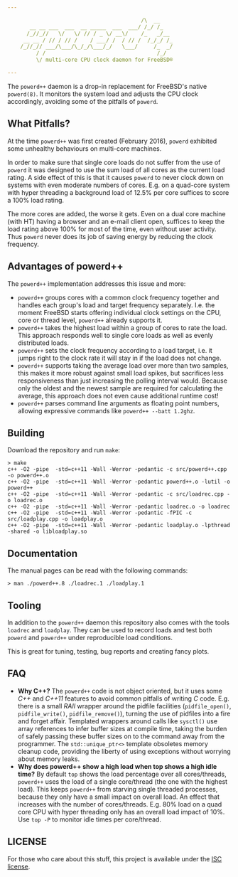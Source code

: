 ```yaml
---

	                                      /\  __
	   __ __ ___  ___  __ _____  ___  ___/ /_/ /_
	  /_//_//   \/   \/ // / _ \/ __\/    /_   _/__
	 __ __ / // / // /    / ___/ /  / // /  /_/_/ /_
	/_//_// ___/\___/\_/_/\___/_/   \___/     /_  _/
	     / /                                   /_/
	     \/ multi-core CPU clock daemon for FreeBSD®

---
```


The `powerd++` daemon is a drop-in replacement for FreeBSD's native
`powerd(8)`. It monitors the system load and adjusts the CPU clock
accordingly, avoiding some of the pitfalls of `powerd`.

What Pitfalls?
--------------

At the time `powerd++` was first created (February 2016), `powerd`
exhibited some unhealthy behaviours on multi-core machines.

In order to make sure that single core loads do not suffer from the
use of `powerd` it was designed to use the sum load of all cores
as the current load rating. A side effect of this is that it causes
`powerd` to never clock down on systems with even moderate numbers
of cores. E.g. on a quad-core system with hyper threading a background
load of 12.5% per core suffices to score a 100% load rating.

The more cores are added, the worse it gets. Even on a dual core
machine (with HT) having a browser and an e-mail client open, suffices
to keep the load rating above 100% for most of the time, even without
user activity. Thus `powerd` never does its job of saving energy
by reducing the clock frequency.

Advantages of powerd++
----------------------

The `powerd++` implementation addresses this issue and more:

- `powerd++` groups cores with a common clock frequency together and
  handles each group's load and target frequency separately. I.e. the
  moment FreeBSD starts offering individual clock settings on the
  CPU, core or thread level, `powerd++` already supports it.
- `powerd++` takes the highest load within a group of cores to rate
  the load. This approach responds well to single core loads as well
  as evenly distributed loads.
- `powerd++` sets the clock frequency according to a load target, i.e.
  it jumps right to the clock rate it will stay in if the load does
  not change.
- `powerd++` supports taking the average load over more than two
  samples, this makes it more robust against small load spikes, but
  sacrifices less responsiveness than just increasing the polling
  interval would. Because only the oldest and the newest sample are
  required for calculating the average, this approach does not even
  cause additional runtime cost!
- `powerd++` parses command line arguments as floating point numbers,
  allowing expressive commands like `powerd++ --batt 1.2ghz`.

Building
--------

Download the repository and run `make`:

    > make
    c++ -O2 -pipe  -std=c++11 -Wall -Werror -pedantic -c src/powerd++.cpp -o powerd++.o
    c++ -O2 -pipe  -std=c++11 -Wall -Werror -pedantic powerd++.o -lutil -o powerd++
    c++ -O2 -pipe  -std=c++11 -Wall -Werror -pedantic -c src/loadrec.cpp -o loadrec.o
    c++ -O2 -pipe  -std=c++11 -Wall -Werror -pedantic loadrec.o -o loadrec
    c++ -O2 -pipe  -std=c++11 -Wall -Werror -pedantic -fPIC -c src/loadplay.cpp -o loadplay.o
    c++ -O2 -pipe  -std=c++11 -Wall -Werror -pedantic loadplay.o -lpthread -shared -o libloadplay.so

Documentation
-------------

The manual pages can be read with the following commands:

    > man ./powerd++.8 ./loadrec.1 ./loadplay.1

Tooling
-------

In addition to the `powerd++` daemon this repository also comes with
the tools `loadrec` and `loadplay`. They can be used to record loads
and test both `powerd` and `powerd++` under reproducible load conditions.

This is great for tuning, testing, bug reports and creating fancy
plots.

FAQ
---

- **Why C++?** The `powerd++` code is not object oriented, but it uses
  some *C++* and *C++11* features to avoid common pitfalls of writing
  *C* code. E.g. there is a small *RAII* wrapper around the pidfile
  facilities (`pidfile_open()`, `pidfile_write()`, `pidfile_remove()`),
  turning the use of pidfiles into a fire and forget affair. Templated
  wrappers around calls like `sysctl()` use array references to infer
  buffer sizes at compile time, taking the burden of safely passing
  these buffer sizes on to the command away from the programmer.
  The `std::unique_ptr<>` template obsoletes memory cleanup code,
  providing the liberty of using exceptions without worrying about
  memory leaks.
- **Why does powerd++ show a high load when top shows a high idle time?**
  By default `top` shows the load percentage over all cores/threads,
  `powerd++` uses the load of a single core/thread (the one with the
  highest load). This keeps `powerd++` from starving single threaded
  processes, because they only have a small impact on overall load.
  An effect that increases with the number of cores/threads. E.g. 80%
  load on a quad core CPU with hyper threading only has an overall
  load impact of 10%. Use `top -P` to monitor idle times per core/thread.

LICENSE
-------

For those who care about this stuff, this project is available under
the [ISC license](LICENSE.md).

